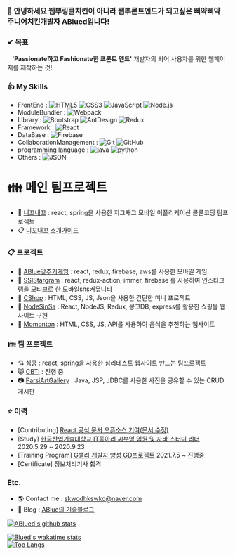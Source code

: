 <!--
**ABlued/ABlued** is a ✨ _special_ ✨ repository because its `README.md` (this file) appears on your GitHub profile.
[![ABlued github stats](https://github-readme-stats.vercel.app/api?username=ABlued&hide_border=true&hide=contribs&count_private=true&show_icons=true)](https://github.com/anuraghazra/github-readme-stats)
<br>
<br>
Here are some ideas to get you started:

- 🔭 I’m currently working on ...
- 🌱 I’m currently learning ...
- 👯 I’m looking to collaborate on ...
- 🤔 I’m looking for help with ...
- 💬 Ask me about ...
- 📫 How to reach me: ...
- 😄 Pronouns: ...
- ⚡ Fun fact: ...
-->
### 👋 안녕하세요 웹뿌링클치킨이 아니라 웹뿌론트엔드가 되고싶은 삐약삐약 주니어치킨개발자 ABlued입니다!
  
  
### ✔ 목표
&ensp; **'Passionate하고 Fashionate한 프론트 엔드'** 개발자의 되어 사용자를 위한 웹페이지를 제작하는 것!
  
### :thumbsup: My Skills
+ FrontEnd : ![HTML5](https://img.shields.io/badge/HTML5-E34F26?logo=HTML5&logoColor=white) ![CSS3](https://img.shields.io/badge/CSS3-1572B6?logo=CSS3&logoColor=white) ![JavaScript](https://img.shields.io/badge/JavaScript-F7DF1E?logo=JavaScript&logoColor=black) ![Node.js](https://img.shields.io/badge/Node.js-339933?logo=Node.js&logoColor=white)
+ ModuleBundler : ![Webpack](https://img.shields.io/badge/Webpack-8DD6F9?logo=Webpack&logoColor=black)
+ Library : ![Bootstrap](https://img.shields.io/badge/Bootstrap-7952B3?logo=Bootstrap&logoColor=white) ![AntDesign](https://img.shields.io/badge/AntDesign-0170FE?logo=AntDesign&logoColor=white)  ![Redux](https://img.shields.io/badge/Redux-764ABC?logo=Redux&logoColor=white)
+ Framework : ![React](https://img.shields.io/badge/React-61DAF8?logo=React&logoColor=black)
+ DataBase : ![Firebase](https://img.shields.io/badge/Firebase-FFCA28?logo=Firebase&logoColor=black)
+ CollaborationManagement : ![Git](https://img.shields.io/badge/Git-F05032?logo=Git&logoColor=white) ![GitHub](https://img.shields.io/badge/GitHub-181717?logo=GitHub&logoColor=White)
+ programming language : ![java](https://img.shields.io/badge/java-007396?logo=java&logoColor=white) ![python](https://img.shields.io/badge/python-3776AB?logo=python&logoColor=white)
+ Others : ![JSON](https://img.shields.io/badge/JSON-000000?logo=JSON&logoColor=white)
  
# :family: 메인 팀프로젝트
+ :womans_clothes: [니꼬내꼬](https://github.com/NikkoNaekko) : react, spring을 사용한 지그재그 모바일 어플리케이션 클론코딩 팀프로젝트
+ :clipboard: [니꼬내꼬 소개가이드](https://grey-fairy-603.notion.site/1cab68a68dbe42308935d70d4a08e0bb)
  
### :clipboard: 프로젝트
+ :dog: [ABlue맞추기게임](https://github.com/ABlued/GDProject) : react, redux, firebase, aws를 사용한 모바일 게임
+ :rice_scene: [SSIStargram](https://github.com/ABlued/SSIStargram) : react, redux-action, immer, firebase 를 사용하여 인스타그램을 모티브로 한 모바일sns커뮤니티
+ :shirt: [CShop](https://github.com/ABlued/CShop) : HTML, CSS, JS, Json을 사용한 간단한 미니 프로젝트
+ :dress: [NodeSinSa](https://github.com/ABlued/NodeReactProject) : React, NodeJS, Redux, 몽고DB, express를 활용한 쇼핑몰 웹사이트 구현
+ :sunrise: [Momonton](https://github.com/ABlued/momonton) : HTML, CSS, JS, API를 사용하여 음식을 추천하는 웹사이트
  
### :family: 팀 프로젝트
+ :cupid: [심쿵](https://github.com/MBTIProject) : react, spring을 사용한 심리테스트 웹사이트 만드는 팀프로젝트
+ :smile_cat: [CBTI](https://github.com/CBTI) : 진행 중
+ :camera: [ParsiArtGallery](https://github.com/ABlued/ParisArtGallery-public-) : Java, JSP, JDBC를 사용한 사진을 공유할 수 있는 CRUD 게시판
  
### :star: 이력
+ [Contributing] [React 공식 문서 오픈소스 기여(문서 수정)](https://github.com/reactjs/ko.reactjs.org/blob/master/content/docs/typechecking-with-proptypes.md)
+ [Study] [한국산업기술대학교 IT동아리 씨부엉 임원 및 자바 스터디 리더](https://cafe.naver.com/cebuong/188) 2020.5.29 ~ 2020.9.23
+ [Training Program] [G밸리 개발자 양성 GD프로젝트](https://ablue-1.tistory.com/category/GD%ED%94%84%EB%A1%9C%EC%A0%9D%ED%8A%B8) 2021.7.5 ~ 진행중  
+ [Certificate] 정보처리기사 합격
### Etc.
- 🌎 Contact me : skwodhkswkd@naver.com
- 🌱 Blog : [ABlue의 기술블로그](https://ablue-1.tistory.com)
  
  
[![ABlued's github stats](https://github-readme-stats.vercel.app/api?username=ABlued&hide_border=true&hide=contribs&count_private=true&show_icons=true)](https://github.com/anuraghazra/github-readme-stats)

[![Blued's wakatime stats](https://github-readme-stats.vercel.app/api/wakatime?username=Blued)](https://wakatime.com/@Blued&v=2)  
[![Top Langs](https://github-readme-stats.vercel.app/api/top-langs/?username=ABlued&layout=compact)](https://github.com/anuraghazra/github-readme-stats)
  


<br>
<br>
